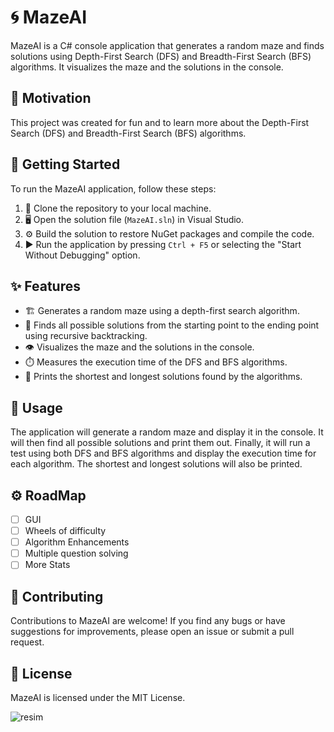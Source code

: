 # 🌀 MazeAI

MazeAI is a C# console application that generates a random maze and finds solutions using Depth-First Search (DFS) and Breadth-First Search (BFS) algorithms. It visualizes the maze and the solutions in the console.

## 🎉 Motivation

This project was created for fun and to learn more about the Depth-First Search (DFS) and Breadth-First Search (BFS) algorithms.

## 🚀 Getting Started

To run the MazeAI application, follow these steps:

1. 📁 Clone the repository to your local machine.
2. 🖥️ Open the solution file (`MazeAI.sln`) in Visual Studio.
3. ⚙️ Build the solution to restore NuGet packages and compile the code.
4. ▶️ Run the application by pressing `Ctrl + F5` or selecting the "Start Without Debugging" option.

## ✨ Features

- 🏗️ Generates a random maze using a depth-first search algorithm.
- 🔄 Finds all possible solutions from the starting point to the ending point using recursive backtracking.
- 👁️ Visualizes the maze and the solutions in the console.
- ⏱️ Measures the execution time of the DFS and BFS algorithms.
- 📏 Prints the shortest and longest solutions found by the algorithms.

## 📖 Usage

The application will generate a random maze and display it in the console. It will then find all possible solutions and print them out. Finally, it will run a test using both DFS and BFS algorithms and display the execution time for each algorithm. The shortest and longest solutions will also be printed.

## ⚙️ RoadMap

- [ ] GUI
- [ ] Wheels of difficulty
- [ ] Algorithm Enhancements
- [ ] Multiple question solving
- [ ] More Stats

## 🤝 Contributing
Contributions to MazeAI are welcome! If you find any bugs or have suggestions for improvements, please open an issue or submit a pull request.

## 📜 License

MazeAI is licensed under the MIT License.

![resim](https://github.com/bayeggex/MazeAI/assets/79448667/e5c27a1c-6cf4-4ffc-aa98-a2b9821d4f71)
